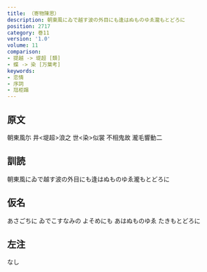 ```yaml
---
title: （寄物陳思）
description: 朝東風にゐで越す波の外目にも逢はぬものゆゑ瀧もとどろに
position: 2717
category: 巻11
version: '1.0'
volume: 11
comparison:
- 提越 -> 堤超 [類]
- 蝶 -> 染 [万葉考]
keywords:
- 恋情
- 序詞
- 尫柜蹋
---
```


## 原文

朝東風尓 井<堤超>浪之 世<染>似裳 不相鬼故 瀧毛響動二

## 訓読

朝東風にゐで越す波の外目にも逢はぬものゆゑ瀧もとどろに

## 仮名

あさごちに ゐでこすなみの よそめにも あはぬものゆゑ たきもとどろに

## 左注

なし
